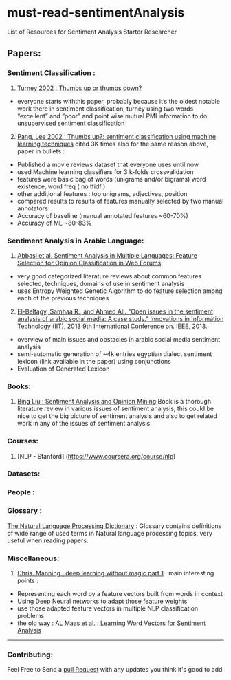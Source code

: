 # must-read-sentimentAnalysis
List of Resources for Sentiment Analysis Starter Researcher 


## Papers:
### Sentiment Classification : 
1.  [Turney 2002 : Thumbs up or thumbs down?](http://dl.acm.org/citation.cfm?id=1073153)
  - everyone starts withthis paper, probably because it’s the oldest notable work there in sentiment classification,
  turney using two words “excellent” and “poor” and point wise mutual PMI information to do unsupervised sentiment classification 
2. [Pang, Lee 2002 : Thumbs up?: sentiment classification using machine learning techniques](http://dl.acm.org/citation.cfm?id=1118704)
cited 3K times also for the same reason above, paper in bullets : 
  - Published a movie reviews dataset that everyone uses until now 
  - used Machine learning classifiers for  3 k-folds crossvalidation
  - features were basic bag of words (unigrams and/or bigrams) word existence, word freq ( no tfidf )
  - other additional features : top unigrams, adjectives, position
  - compared results to results of features manually selected by two manual annotators 
  - Accuracy of baseline (manual annotated features ~60-70%) 
  - Accuracy of ML ~80-83%

### Sentiment Analysis in Arabic Language:
1. [Abbasi et al. Sentiment Analysis in Multiple Languages: Feature Selection for Opinion Classification in Web Forums](http://128.196.40.18/intranet/papers/AhmedAbbasi_SentimentTOIS.pdf) 
  - very good categorized literature reviews about common features selected, techniques, domains of use in sentiment analysis
  - uses Entropy Weighted Genetic Algorithm to do feature selection among each of the previous techniques
2. [El-Beltagy, Samhaa R., and Ahmed Ali. "Open issues in the sentiment analysis of arabic social media: A case study." Innovations in Information Technology (IIT), 2013 9th International Conference on. IEEE, 2013.](http://tmrg.nileu.edu.eg/resources/publications/Samhaa_OpenIssuesintheSentiment_IIT2013.pdf)
  - overview of main issues and obstacles in arabic social media sentiment analysis 
  - semi-automatic generation of ~4k entries egyptian dialect sentiment lexicon (link available in the paper) using  conjunctions 
  - Evaluation of Generated Lexicon

### Books:

1.  [Bing Liu : Sentiment Analysis and Opinion Mining ](http://www.cs.uic.edu/~liub/FBS/SentimentAnalysis-and-OpinionMining.pdf) 
Book is a thorough literature review in various issues of sentiment analysis, this could be nice to get the big picture of sentiment analysis and also to  get related work in any of the issues of sentiment analysis.


### Courses:

1. [NLP - Stanford] (https://www.coursera.org/course/nlp)



### Datasets:

### People : 

### Glossary :
[The Natural Language Processing Dictionary](www.cse.unsw.edu.au/~billw/nlpdict.html) : Glossary contains definitions of wide range of used terms in Natural language processing topics, very useful when reading papers.

### Miscellaneous:
1. [Chris. Manning : deep learning without magic part 1](http://techtalks.tv/talks/deep-learning-for-nlp-without-magic-part-1/58414/) : 
  main interesting points : 
  - Representing each word by a feature vectors built from words in context
  - Using Deep Neural networks to adapt those feature weights 
  - use those adapted feature vectors in multiple NLP classification problems
  - the old way : [AL Maas et al. : Learning Word Vectors for Sentiment Analysis](http://ai.stanford.edu/~ang/papers/acl11-WordVectorsSentimentAnalysis.pdf)


-----
### Contributing:
Feel Free to Send a [pull Request](https://help.github.com/articles/using-pull-requests/) with any updates you think it's good to add 
